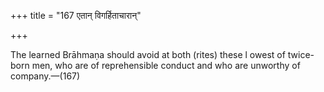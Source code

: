 +++
title = "167 एतान् विगर्हिताचारान्"

+++

The learned Brāhmaṇa should avoid at both (rites) these l owest of twice-born men, who are of reprehensible conduct and who are unworthy of company.—(167)
